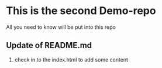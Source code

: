 # This is the second Demo-repo


All you need to know will be put into this repo

## Update of README.md

1. check in to the index.html to add some content